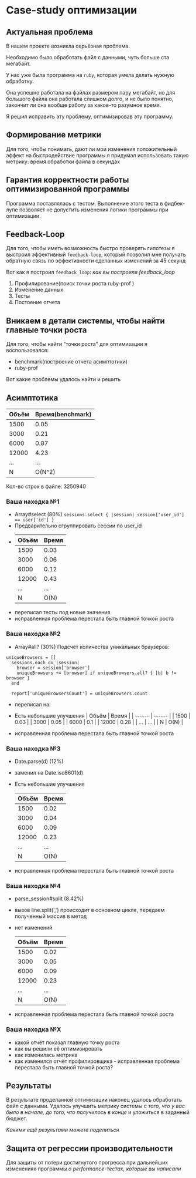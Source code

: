 # Case-study оптимизации

## Актуальная проблема
В нашем проекте возникла серьёзная проблема.

Необходимо было обработать файл с данными, чуть больше ста мегабайт.

У нас уже была программа на `ruby`, которая умела делать нужную обработку.

Она успешно работала на файлах размером пару мегабайт, но для большого файла она работала слишком долго, и не было понятно, закончит ли она вообще работу за какое-то разумное время.

Я решил исправить эту проблему, оптимизировав эту программу.

## Формирование метрики
Для того, чтобы понимать, дают ли мои изменения положительный эффект на быстродействие программы я придумал использовать такую метрику: время обработки файла в секундах

## Гарантия корректности работы оптимизированной программы
Программа поставлялась с тестом. Выполнение этого теста в фидбек-лупе позволяет не допустить изменения логики программы при оптимизации.

## Feedback-Loop
Для того, чтобы иметь возможность быстро проверять гипотезы я выстроил эффективный `feedback-loop`, который позволил мне получать обратную связь по эффективности сделанных изменений за 45 секунд

Вот как я построил `feedback_loop`: *как вы построили feedback_loop*

1. Профилирование(поиск точки роста ruby-prof )
2. Изменение данных
3. Тесты
4. Постоение отчета 

## Вникаем в детали системы, чтобы найти главные точки роста
Для того, чтобы найти "точки роста" для оптимизации я воспользовался:

- benchmark(построение отчета асимптотики)
- ruby-prof 

Вот какие проблемы удалось найти и решить
## Асимптотика
| Объём | Время(benchmark) |
| ------ | ------ |
| 1500 | 0.05 |
| 3000 | 0.21 |
| 6000 | 0.87 |
| 12000 | 4.23  |
| ... | ... |
| N | O(N^2) |

Кол-во строк в файле: 3250940

### Ваша находка №1
- Array#select (80%) ```sessions.select { |session| session['user_id'] == user['id'] }```
- Предварительно сгруппировать сессии по user_id
- | Объём | Время |
  | ------ | ------ |
  | 1500 | 0.03 |
  | 3000 | 0.06 |
  | 6000 | 0.12 |
  | 12000 | 0.43 |
  | ... | ... |
  |  N  | O(N) |
- переписал тесты под новые значения
- исправленная проблема перестала быть главной точкой роста

### Ваша находка №2
- Array#all? (30%) Подсчёт количества уникальных браузеров:
```
uniqueBrowsers = []
  sessions.each do |session|
    browser = session['browser']
    uniqueBrowsers += [browser] if uniqueBrowsers.all? { |b| b != browser }
  end

  report['uniqueBrowsersCount'] = uniqueBrowsers.count
``` 
- переписал на:

- Есть небольшие улучшения
| Объём | Время |
| ------ | ------ |
| 1500 | 0.03 |
| 3000 | 0.05 |
| 6000 | 0.1 |
| 12000 | 0.28 |
| ... | ... |
|  N  | O(N) |
  

- исправленная проблема перестала быть главной точкой роста

### Ваша находка №3
- Date.parse(d) (12%)
- заменил на Date.iso8601(d)
- Есть небольшие улучшения
 
  | Объём | Время |
  | ------ | ------ |
  | 1500 | 0.02 |
  | 3000 | 0.04 |
  | 6000 | 0.09 |
  | 12000 | 0.23 |
  | ... | ... |
  |  N  | O(N) |
- исправленная проблема перестала быть главной точкой роста

### Ваша находка №4
- parse_session#split (8.42%)
- вызов line.split(',') происходит в основном цикле, передаем полученный массив в метод
- нет изменений

  | Объём | Время |
  | ------ | ------ |
  | 1500 | 0.02 |
  | 3000 | 0.05 |
  | 6000 | 0.09 |
  | 12000 | 0.23 |
  | ... | ... |
  |  N  | O(N) |
- исправленная проблема перестала быть главной точкой роста

### Ваша находка №X
- какой отчёт показал главную точку роста
- как вы решили её оптимизировать
- как изменилась метрика
- как изменился отчёт профилировщика - исправленная проблема перестала быть главной точкой роста?


## Результаты
В результате проделанной оптимизации наконец удалось обработать файл с данными.
Удалось улучшить метрику системы с *того, что у вас было в начале, до того, что получилось в конце* и уложиться в заданный бюджет.

*Какими ещё результами можете поделиться*

## Защита от регрессии производительности
Для защиты от потери достигнутого прогресса при дальнейших изменениях программы *о performance-тестах, которые вы написали*

